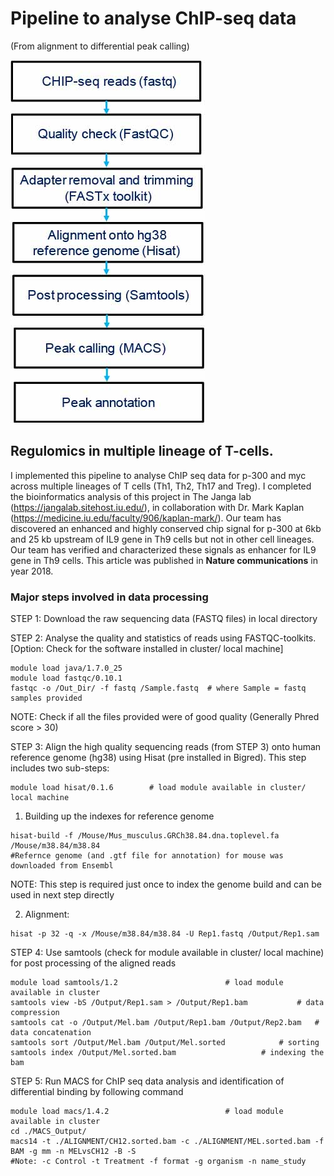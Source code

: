 # Pipeline to analyse ChIP-seq data 
(From alignment to differential peak calling)

![](./CHIP_Pipeline.jpg)

## Regulomics in multiple lineage of T-cells.
I implemented this pipeline to analyse ChIP seq data for p-300 and myc across multiple lineages of T cells (Th1, Th2, Th17
and Treg). I completed the bioinformatics analysis of this project in The Janga lab (https://jangalab.sitehost.iu.edu/), in collaboration with Dr. Mark Kaplan (https://medicine.iu.edu/faculty/906/kaplan-mark/). 
Our team has discovered an enhanced and highly conserved chip signal for p-300 at 6kb and 25 kb upstream of IL9 gene
in Th9 cells but not in other cell lineages. Our team has verified and characterized these signals as enhancer for 
IL9 gene in Th9 cells. This article was published in **Nature communications** in year 2018.

### Major steps involved in data processing
STEP 1: Download the raw sequencing data (FASTQ files) in local directory

STEP 2: Analyse the quality and statistics of reads using FASTQC-toolkits. 
	[Option: Check for the software installed in cluster/ local machine]

	module load java/1.7.0_25   
	module load fastqc/0.10.1
	fastqc -o /Out_Dir/ -f fastq /Sample.fastq 	# where Sample = fastq samples provided

NOTE: Check if all the files provided were of good quality (Generally Phred score > 30)

STEP 3: Align the high quality sequencing reads (from STEP 3) onto human reference genome (hg38) using Hisat (pre installed in Bigred).
This step includes two sub-steps:

	module load hisat/0.1.6        # load module available in cluster/ local machine
	
   1. Building up the indexes for reference genome  
  	
	hisat-build -f /Mouse/Mus_musculus.GRCh38.84.dna.toplevel.fa /Mouse/m38.84/m38.84    
	#Refernce genome (and .gtf file for annotation) for mouse was downloaded from Ensembl
		
NOTE: This step is required just once to index the genome build and can be used in next step directly

   2. Alignment:
		
	hisat -p 32 -q -x /Mouse/m38.84/m38.84 -U Rep1.fastq /Output/Rep1.sam

STEP 4: Use samtools (check for module available in cluster/ local machine)
	for post processing of the aligned reads
	
	module load samtools/1.2 						# load module available in cluster
	samtools view -bS /Output/Rep1.sam > /Output/Rep1.bam			# data compression
	samtools cat -o /Output/Mel.bam /Output/Rep1.bam /Output/Rep2.bam	# data concatenation 
	samtools sort /Output/Mel.bam /Output/Mel.sorted	 		# sorting
	samtools index /Output/Mel.sorted.bam					# indexing the bam

STEP 5: Run MACS for ChIP seq data analysis and identification of differential binding by following command
	
	module load macs/1.4.2							# load module available in cluster
	cd ./MACS_Output/
	macs14 -t ./ALIGNMENT/CH12.sorted.bam -c ./ALIGNMENT/MEL.sorted.bam -f BAM -g mm -n MELvsCH12 -B -S  
	#Note: -c Control -t Treatment -f format -g organism -n name_study
